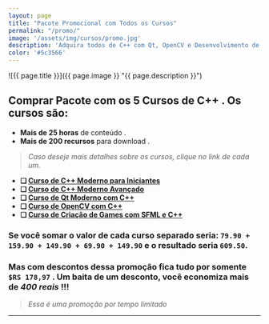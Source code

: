 ```yaml
---
layout: page
title: "Pacote Promocional com Todos os Cursos"
permalink: "/promo/"
image: '/assets/img/cursos/promo.jpg'
description: 'Adquira todos de C++ com Qt, OpenCV e Desenvolvimento de Games .'
color: '#5c3566'
---
```


![{{ page.title }}]({{ page.image }} "{{ page.description }}") 

## Comprar Pacote com os **5 Cursos de C++** . Os cursos são:
+ **Mais de 25 horas** de conteúdo .
+ **Mais de 200 recursos** para download .

> *Caso deseje mais detalhes sobre os cursos, clique no link de cada um.*

+ **❏ [Curso de C++ Moderno para Iniciantes](https://terminalroot.com.br/cpp/#iniciante)**
+ **❏ [Curso de C++ Moderno Avançado](https://terminalroot.com.br/cpp/#avancado)**
+ **❏ [Curso de Qt Moderno com C++](https://terminalroot.com.br/cpp/#qt)**
+ **❏ [Curso de OpenCV com C++](https://terminalroot.com.br/opencv)**
+ **❏ [Curso de Criação de Games com SFML e C++](https://terminalroot.com.br/games)**

### Se você somar o valor de cada curso separado seria: `79.90 + 159.90 + 149.90 + 69.90 + 149.90` e o resultado seria `609.50`.

### Mas com descontos dessa promoção fica tudo por somente `$RS 178,97` . Um baita de um desconto, você economiza mais de *400 reais* !!! 
> *Essa é uma promoção por tempo limitado*

<!--<a href="https://cutt.ly/CLCpp" class="btn btn-lg btn-success btn-block my-2 py-3">
  <i class="fas fa-graduation-cap"></i> Pacote Promocional com 5 Cursos C++
</a>-->

<div id="smart-button-container">
      <div style="text-align: center;">
        <div id="paypal-button-container"></div>
      </div>
    </div>
  <script src="https://www.paypal.com/sdk/js?client-id=sb&enable-funding=venmo&currency=BRL" data-sdk-integration-source="button-factory"></script>
  <script>
    function initPayPalButton() {
      paypal.Buttons({
        style: {
          shape: 'rect',
          color: 'gold',
          layout: 'horizontal',
          label: 'pay',
          tagline: true
        },

        createOrder: function(data, actions) {
          return actions.order.create({
            purchase_units: [{"description":"Todos os Cursos de C++","amount":{"currency_code":"BRL","value":178.97}}]
          });
        },

        onApprove: function(data, actions) {
          return actions.order.capture().then(function(orderData) {
            
            // Full available details
            console.log('Capture result', orderData, JSON.stringify(orderData, null, 2));

            // Show a success message within this page, e.g.
            const element = document.getElementById('paypal-button-container');
            element.innerHTML = '';
            element.innerHTML = '<h3>Thank you for your payment!</h3>';

            // Or go to another URL:  actions.redirect('thank_you.html');
            
          });
        },

        onError: function(err) {
          console.log(err);
        }
      }).render('#paypal-button-container');
    }
    initPayPalButton();
  </script>

---


